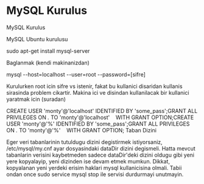 # MySQL Kurulus


MySQL Kurulus




MySQL Ubuntu kurulusu

sudo apt-get install mysql-server

Baglanmak (kendi makinanizdan)

mysql --host=localhost --user=root --password=[sifre]

Kurulurken root icin sifre vs istenir, fakat bu kullanici disaridan kullanis sirasinda problem cikartir. Makina ici ve disindan kullanilacak bir kullanici yaratmak icin (suradan)

CREATE USER 'monty'@'localhost' IDENTIFIED BY 'some_pass';GRANT ALL PRIVILEGES ON *.* TO 'monty'@'localhost'    WITH GRANT OPTION;CREATE USER 'monty'@'%' IDENTIFIED BY 'some_pass';GRANT ALL PRIVILEGES ON *.* TO 'monty'@'%'    WITH GRANT OPTION;
Taban Dizini 

Eger veri tabanlarinin tutuldugu dizini degistirmek istiyorsaniz, /etc/mysql/my.cnf ayar dosyasindaki dataDir dizini degismeli. Hatta mevcut tabanlarin verisini kaybetmeden sadece dataDir'deki dizini oldugu gibi yeni yere kopyalayip, yeni dizinden ise devam etmek mumkun. Dikkat, kopyalanan yeni yerdeki erisim haklari mysql kullanicisina olmali. Tabii ondan once sudo service mysql stop ile servisi durdurmayi unutmayin.





